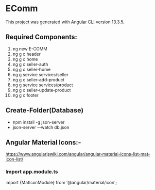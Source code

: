 # EComm

This project was generated with [Angular CLI](https://github.com/angular/angular-cli) version 13.3.5.

## Required Components:
1) ng new E-COMM
2) ng g c header
3) ng g c home
4) ng g c seller-auth
5) ng g c seller-home
6) ng g service services/seller
7) ng g c seller-add-product
8) ng g service services/product
9) ng g c seller-update-product
10) ng g c footer

## Create-Folder(Database)
- npm install -g json-server
- json-server --watch db.json


## Angular Material Icons:-

https://www.angularjswiki.com/angular/angular-material-icons-list-mat-icon-list/


### Import app.module.ts

import {MatIconModule} from '@angular/material/icon';
